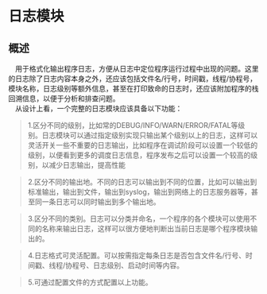 # 日志模块  
## 概述  
&emsp;用于格式化输出程序日志，方便从日志中定位程序运行过程中出现的问题。这里的日志除了日志内容本身之外，还应该包括文件名/行号，时间戳，线程/协程号，模块名称，日志级别等额外信息，甚至在打印致命的日志时，还应该附加程序的栈回溯信息，以便于分析和排查问题。   
&emsp;从设计上看，一个完整的日志模块应该具备以下功能：  
>1.区分不同的级别，比如常的DEBUG/INFO/WARN/ERROR/FATAL等级别。日志模块可以通过指定级别实现只输出某个级别以上的日志，这样可以灵活开关一些不重要的日志输出，比如程序在调试阶段可以设置一个较低的级别，以便看到更多的调度日志信息，程序发布之后可以设置一个较高的级别，以减少日志输出，提高性能  

>2.区分不同的输出地。不同的日志可以输出到不同的位置，比如可以输出到标准输出，输出到文件，输出到syslog，输出到网络上的日志服务器等，甚至同一条日志可以同时输出到多个输出地。  

>3.区分不同的类别。日志可以分类并命名，一个程序的各个模块可以使用不同的名称来输出日志，这样可以很方便地判断出当前日志是哪个程序模块输出的。  

>4.日志格式可灵活配置。可以按需指定每条日志是否包含文件名/行号、时间戳、线程/协程号、日志级别、启动时间等内容。  

>5.可通过配置文件的方式配置以上功能。